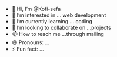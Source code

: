 - 👋 Hi, I’m @Kofi-sefa
- 👀 I’m interested in ... web development
- 🌱 I’m currently learning ... coding
- 💞️ I’m looking to collaborate on ...projects
- 📫 How to reach me ...through mailing
- 😄 Pronouns: ...
- ⚡ Fun fact: ...

<!---
Kofi-sefa/Kofi-sefa is a ✨ special ✨ repository because its `README.md` (this file) appears on your GitHub profile.
You can click the Preview link to take a look at your changes.
--->
